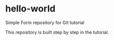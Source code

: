 # hello-world
Simple Form repository for Git tutorial


This repository is built step by step in the tutorial.